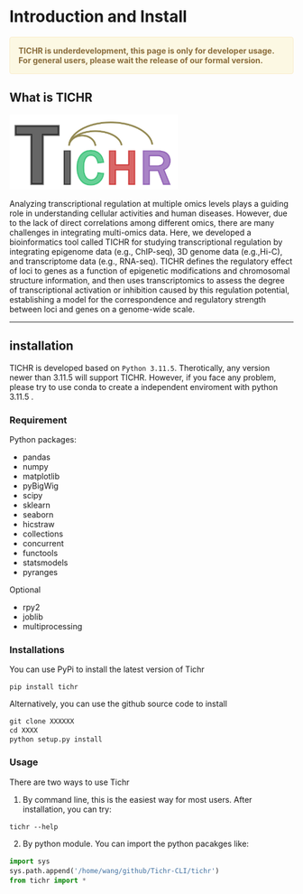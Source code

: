 # Introduction and Install

<div style="padding: 15px; border: 1px solid transparent; border-color: transparent; margin-bottom: 20px; border-radius: 4px; color: #8a6d3b;; background-color: #fcf8e3; border-color: #faebcc;">
<b>TICHR is underdevelopment, this page is only for developer usage. For general users, please wait the release of our formal version.</b>
</div>


## What is TICHR

<img src="_static/logo.png" style="zoom:30%;" />

Analyzing transcriptional regulation at multiple omics levels plays a guiding role in understanding cellular activities and human diseases. However, due to the lack of direct correlations among different omics, there are many challenges in integrating multi-omics data. Here, we developed a bioinformatics tool called TICHR for studying transcriptional regulation by integrating epigenome data (e.g., ChIP-seq), 3D genome data (e.g.,Hi-C), and transcriptome data (e.g., RNA-seq). TICHR defines the regulatory effect of loci to genes as a function of epigenetic modifications and chromosomal structure information, and then uses transcriptomics to assess the degree of transcriptional activation or inhibition caused by this regulation potential, establishing a model for the correspondence and regulatory strength between loci and genes on a genome-wide scale. 

-----

## installation

TICHR is developed based on `Python 3.11.5`. Therotically, any version newer than 3.11.5 will support TICHR. However, if you face any problem, please try to use conda to create a independent enviroment with python 3.11.5 .

### Requirement

Python packages:
- pandas
- numpy
- matplotlib
- pyBigWig
- scipy
- sklearn
- seaborn
- hicstraw
- collections
- concurrent
- functools
- statsmodels
- pyranges

Optional
- rpy2
- joblib
- multiprocessing

### Installations

You can use PyPi to install the latest version of Tichr

``` shell
pip install tichr
```

Alternatively, you can use the github source code to install

``` shell
git clone XXXXXX
cd XXXX
python setup.py install
```

### Usage

There are two ways to use Tichr

1. By command line, this is the easiest way for most users. After installation, you can try:
``` shell
tichr --help
```

2. By python module. You can import the python pacakges like:
``` python
import sys
sys.path.append('/home/wang/github/Tichr-CLI/tichr')
from tichr import *
```